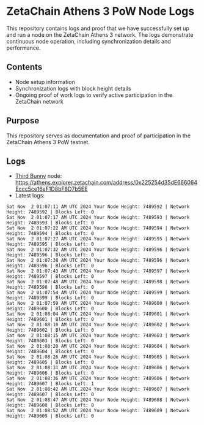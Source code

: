 # ZetaChain Athens 3 PoW Node Logs
This repository contains logs and proof that we have successfully set up and run a node on the ZetaChain Athens 3 network. The logs demonstrate continuous node operation, including synchronization details and performance.

## Contents
- Node setup information
- Synchronization logs with block height details
- Ongoing proof of work logs to verify active participation in the ZetaChain network

## Purpose
This repository serves as documentation and proof of participation in the ZetaChain Athens 3 PoW testnet.

## Logs

- [Third Bunny](https://thirdbunny.xyz/) node: https://athens.explorer.zetachain.com/address/0x225254d35dE666064Eccc5ce16eF1D8bF8D7b5EE
- Latest logs:
```
Sat Nov  2 01:07:11 AM UTC 2024 Your Node Height: 7489592 | Network Height: 7489592 | Blocks Left: 0
Sat Nov  2 01:07:17 AM UTC 2024 Your Node Height: 7489593 | Network Height: 7489593 | Blocks Left: 0
Sat Nov  2 01:07:22 AM UTC 2024 Your Node Height: 7489594 | Network Height: 7489594 | Blocks Left: 0
Sat Nov  2 01:07:27 AM UTC 2024 Your Node Height: 7489595 | Network Height: 7489595 | Blocks Left: 0
Sat Nov  2 01:07:32 AM UTC 2024 Your Node Height: 7489596 | Network Height: 7489596 | Blocks Left: 0
Sat Nov  2 01:07:38 AM UTC 2024 Your Node Height: 7489596 | Network Height: 7489596 | Blocks Left: 0
Sat Nov  2 01:07:43 AM UTC 2024 Your Node Height: 7489597 | Network Height: 7489597 | Blocks Left: 0
Sat Nov  2 01:07:48 AM UTC 2024 Your Node Height: 7489598 | Network Height: 7489598 | Blocks Left: 0
Sat Nov  2 01:07:54 AM UTC 2024 Your Node Height: 7489599 | Network Height: 7489599 | Blocks Left: 0
Sat Nov  2 01:07:59 AM UTC 2024 Your Node Height: 7489600 | Network Height: 7489600 | Blocks Left: 0
Sat Nov  2 01:08:04 AM UTC 2024 Your Node Height: 7489601 | Network Height: 7489601 | Blocks Left: 0
Sat Nov  2 01:08:10 AM UTC 2024 Your Node Height: 7489602 | Network Height: 7489602 | Blocks Left: 0
Sat Nov  2 01:08:15 AM UTC 2024 Your Node Height: 7489603 | Network Height: 7489603 | Blocks Left: 0
Sat Nov  2 01:08:20 AM UTC 2024 Your Node Height: 7489604 | Network Height: 7489604 | Blocks Left: 0
Sat Nov  2 01:08:26 AM UTC 2024 Your Node Height: 7489605 | Network Height: 7489605 | Blocks Left: 0
Sat Nov  2 01:08:31 AM UTC 2024 Your Node Height: 7489606 | Network Height: 7489606 | Blocks Left: 0
Sat Nov  2 01:08:36 AM UTC 2024 Your Node Height: 7489606 | Network Height: 7489607 | Blocks Left: 1
Sat Nov  2 01:08:42 AM UTC 2024 Your Node Height: 7489607 | Network Height: 7489607 | Blocks Left: 0
Sat Nov  2 01:08:47 AM UTC 2024 Your Node Height: 7489608 | Network Height: 7489608 | Blocks Left: 0
Sat Nov  2 01:08:52 AM UTC 2024 Your Node Height: 7489609 | Network Height: 7489609 | Blocks Left: 0
```
